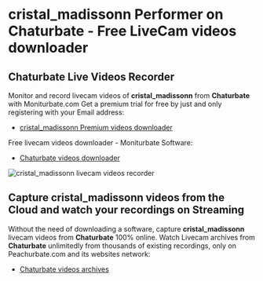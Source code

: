 # cristal_madissonn Performer on Chaturbate - Free LiveCam videos downloader

## Chaturbate Live Videos Recorder

Monitor and record livecam videos of **cristal_madissonn** from **Chaturbate** with Moniturbate.com
Get a premium trial for free by just and only registering with your Email address:
* [cristal_madissonn Premium videos downloader](https://moniturbate.com/request-demo-licence-key.html)

Free livecam videos downloader - Moniturbate Software:
* [Chaturbate videos downloader](https://moniturbate.com/moniturbate-download-software.html)

![cristal_madissonn livecam videos recorder](https://peachurnet.com/templates/moniturbate-software.png)


## Capture cristal_madissonn videos from the Cloud and watch your recordings on Streaming

Without the need of downloading a software, capture **cristal_madissonn** livecam videos from **Chaturbate** 100% online.
Watch Livecam archives from **Chaturbate** unlimitedly from thousands of existing recordings, only on Peachurbate.com and its websites network:
* [Chaturbate videos archives](https://peachurnet.com/)
